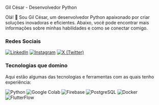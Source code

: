 Gil César - Desenvolvedor Python

Olá! 👋 Sou Gil César, um desenvolvedor Python apaixonado por criar soluções inovadoras e eficientes. Abaixo, você pode encontrar mais informações sobre minhas habilidades e como se conectar comigo.

### Redes Sociais

[![LinkedIn](https://img.shields.io/badge/LinkedIn-0077B5?style=for-the-badge&logo=linkedin&logoColor=white)](https://www.linkedin.com/in/gil-cesar-martins)
[![Instagram](https://img.shields.io/badge/Instagram-E4405F?style=for-the-badge&logo=instagram&logoColor=white)](https://www.instagram.com/rockberrydata)
[![X (Twitter)](https://img.shields.io/badge/X-000000?style=for-the-badge&logo=x&logoColor=white)](https://twitter.com/RockberryData)

### Tecnologias que domino

Aqui estão algumas das tecnologias e ferramentas com as quais tenho experiência:

![Python](https://img.shields.io/badge/Python-3776AB?style=for-the-badge&logo=python&logoColor=white)
![Google Colab](https://img.shields.io/badge/Google%20Colab-F9AB00?style=for-the-badge&logo=googlecolab&logoColor=black)
![Firebase](https://img.shields.io/badge/Firebase-FFCA28?style=for-the-badge&logo=firebase&logoColor=black)
![PostgreSQL](https://img.shields.io/badge/PostgreSQL-336791?style=for-the-badge&logo=postgresql&logoColor=white)
![Docker](https://img.shields.io/badge/Docker-2496ED?style=for-the-badge&logo=docker&logoColor=white)
![FlutterFlow](https://img.shields.io/badge/FlutterFlow-00ABFF?style=for-the-badge&logo=flutter&logoColor=white)
